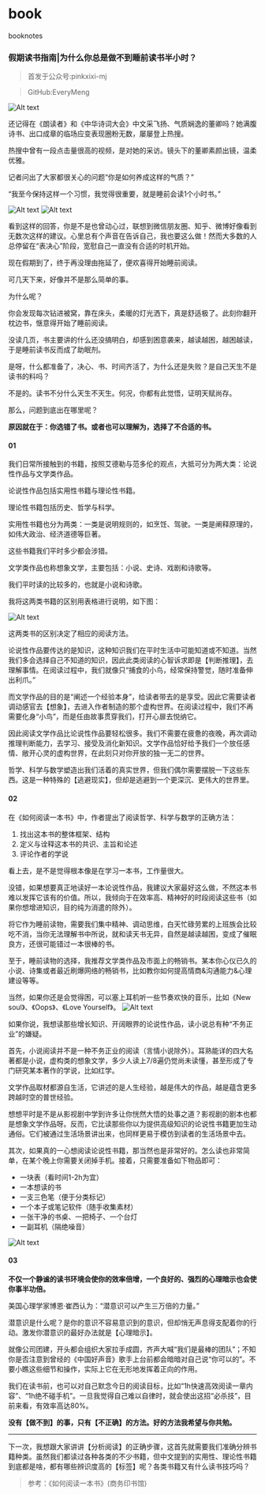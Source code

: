 # book
booknotes

### 假期读书指南|为什么你总是做不到睡前读书半小时？

> 首发于公众号:pinkxixi-mj

> GitHub:EveryMeng

![Alt text](Writing/res/10.jpg)

还记得在《朗读者》和《中华诗词大会》中文采飞扬、气质娴逸的董卿吗？她满腹诗书、出口成章的临场应变表现圈粉无数，屡屡登上热搜。

热搜中曾有一段点击量很高的视频，是对她的采访。镜头下的董卿素颜出镜，温柔优雅。

记者问出了大家都很关心的问题“你是如何养成这样的气质？”

“我至今保持这样一个习惯，我觉得很重要，就是睡前会读1个小时书。”

![Alt text](Writing/res/7.jpg)
![Alt text](Writing/res/9.jpg)

看到这样的回答，你是不是也曾动心过，联想到微信朋友圈、知乎、微博好像看到无数次这样的建议。心里总有个声音在告诉自己，我也要这么做！然而大多数的人总停留在“表决心”阶段，宽慰自己一直没有合适的时机开始。

现在假期到了，终于再没理由拖延了，便欢喜得开始睡前阅读。

可几天下来，好像并不是那么简单的事。

为什么呢？

你会发现每次钻进被窝，靠在床头，柔暖的灯光洒下，真是舒适极了。此刻你翻开枕边书，惬意得开始了睡前阅读。

没读几页，书主要讲的什么还没搞明白，却感到困意袭来，越读越困，越困越读，于是睡前读书反而成了助眠剂。

是呀，什么都准备了，决心、书、时间齐活了，为什么还是失败？是自己天生不是读书的料吗？

不是的。读书不分什么天生不天生。何况，你都有此觉悟，证明天赋尚存。

那么，问题到底出在哪里呢？

**原因就在于：你选错了书。或者也可以理解为，选择了不合适的书。**


#### 01

我们日常所接触到的书籍，按照艾德勒与范多伦的观点，大抵可分为两大类：论说性作品与文学类作品。

论说性作品包括实用性书籍与理论性书籍。

理论性书籍包括历史、哲学与科学。

实用性书籍也分为两类：一类是说明规则的，如烹饪、驾驶。一类是阐释原理的，如伟大政治、经济道德等巨著。

这些书籍我们平时多少都会涉猎。

文学类作品也称想象文学，主要包括：小说、史诗、戏剧和诗歌等。

我们平时读的比较多的，也就是小说和诗歌。

我将这两类书籍的区别用表格进行说明，如下图：

![Alt text](Writing/res/12.jpg)


这两类书的区别决定了相应的阅读方法。

论说性作品要传达的是知识，这种知识我们在平时生活中可能知道或不知道。当然我们多会选择自己不知道的知识，因此此类阅读的心智诉求即是【判断推理】，去理解事情。在阅读过程中，我们就像只“捕食的小鸟，经常保持警觉，随时准备伸出利爪。”

而文学作品的目的是“阐述一个经验本身”，给读者带去的是享受。因此它需要读者调动感官去【想象】，去进入作者制造的那个虚构世界。在阅读过程中，我们不再需要化身“小鸟”，而是任由故事贯穿我们，打开心扉去悦纳它。

因此阅读文学作品比论说性作品要轻松很多。我们不需要在疲惫的夜晚，再次调动推理判断能力，去学习、接受及消化新知识。文学作品恰好给予我们一个放任感情、敞开心灵的虚构世界，在此刻只对你开放的独一无二的世界。

哲学、科学与数学塑造出我们活着的真实世界，但我们偶尔需要摆脱一下这些东西。这是一种特殊的【逃避现实】，但却是逃避到一个更深沉、更伟大的世界里。

#### 02

在《如何阅读一本书》中，作者提出了阅读哲学、科学与数学的正确方法：

1. 找出这本书的整体框架、结构
2. 定义与诠释这本书的共识、主旨和论述
3. 评论作者的学说

看上去，是不是觉得根本像是在学习一本书，工作量很大。

没错，如果想要真正地读好一本论说性作品，我建议大家最好这么做，不然这本书难以发挥它该有的价值。所以，我倾向于在效率高、精神好的时段阅读这些书（如果你想增进知识，目的纯为消遣的除外）。

将它作为睡前读物，需要我们集中精神、调动思维，白天忙碌劳累的上班族会比较吃不消，当你无法理解书中所说，就和读天书无异，自然是越读越困，变成了催眠良方，还很可能错过一本很棒的书。

至于，睡前读物的选择，我推荐文学类作品及市面上的畅销书。某本你心仪已久的小说、诗集或者最近刷爆网络的畅销书，比如教你如何提高情商&沟通能力&心理建设等等。

当然，如果你还是会觉得困，可以塞上耳机听一些节奏欢快的音乐，比如《New soul》、《Oops》、《Love Yourself》。
![Alt text](Writing/res/8.jpg)


如果你说，我想读那些增长知识、开阔眼界的论说性作品，读小说总有种“不务正业”的嫌疑。

首先，小说阅读并不是一种不务正业的阅读（言情小说除外）。耳熟能详的四大名著都是小说，虚构类的想象文学，多少人读上7/8遍仍觉尚未读懂，甚至形成了专门研究某本著作的学说，比如红学。

文学作品取材都源自生活，它讲述的是人生经验，越是伟大的作品，越是蕴含更多跨越时空的普世经验。

想想平时是不是从影视剧中学到许多让你恍然大悟的处事之道？影视剧的剧本也都是想象文学作品呀。反而，它比读那些你以为提供高级知识的论说性书籍更加生动通俗。它们被通过生活场景讲出来，也同样更易于模仿到读者的生活场景中去。

其次，如果真的一心想阅读论说性书籍，那当然也是非常好的。怎么读也非常简单，在某个晚上你需要关闭掉手机。接着，只需要准备如下物品即可：

* 一块表（看时间1-2h为宜）
* 一本想读的书
* 一支三色笔（便于分类标记）
* 一个本子或笔记软件（随手收集素材）
* 一张干净的书桌、一把椅子、一个台灯
* 一副耳机（隔绝噪音）

![Alt text](Writing/res/11.jpg)

#### 03

**不仅一个静谧的读书环境会使你的效率倍增，一个良好的、强烈的心理暗示也会使你事半功倍。**

美国心理学家博恩·崔西认为：“潜意识可以产生三万倍的力量。”

潜意识是什么呢？是你的意识不容易意识到的意识，但却悄无声息得支配着你的行动。激发你潜意识的最好办法就是【心理暗示】。

就像公司团建，开头都会组织大家拉手成圆，齐声大喊“我们是最棒的团队”；不知你是否注意到曾经的《中国好声音》歌手上台前都会暗暗对自己说“你可以的”。不要小瞧这些细节和操作，实际上它在无形地发挥着正向的作用。

我们在读书前，也可以对自己默念今日的阅读目标，比如“1h快速高效阅读一章内容”、“1h绝不碰手机”。一旦我觉得自己难以自律时，就会使出这招“必杀技”，目前来看，有效率高达80%。

**没有【做不到】的事，只有【不正确】的方法。好的方法我希望与你共勉。**

---
下一次，我想跟大家讲讲【分析阅读】的正确步骤，这首先就需要我们准确分辨书籍种类。虽然我们都读过各种各类的不少书籍，但中文提到的实用性、理论性书籍到底都是啥，都有哪些辨识度高的【标签】呢？各类书籍又有什么读书技巧吗？

> 参考：《如何阅读一本书》(商务印书馆)
